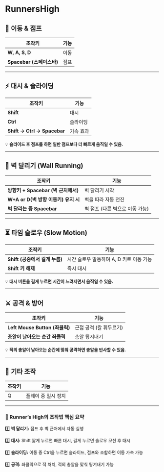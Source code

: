 # RunnersHigh
 
## **🚶 이동 & 점프**

| 조작키 | 기능 |
| --- | --- |
| **W, A, S, D** | 이동 |
| **Spacebar (스페이스바)** | 점프 |

---

## **⚡ 대시 & 슬라이딩**

| 조작키 | 기능 |
| --- | --- |
| **Shift** | 대시 |
| **Ctrl** | 슬라이딩 |
| **Shift → Ctrl → Spacebar** | 가속 효과 |

💡 **슬라이드 후 점프를 하면 일반 점프보다 더 빠르게 움직일 수 있음.**

---

## **🏃 벽 달리기 (Wall Running)**

| 조작키 | 기능 |
| --- | --- |
| **방향키 + Spacebar (벽 근처에서)** | 벽 달리기 시작 |
| **W+A or D(벽 방향 이동키) 유지 시** | 벽을 따라 자동 전진 |
| **벽 달리는 중 Spacebar** | 벽 점프 (다른 벽으로 이동 가능) |

---

## **⏳ 타임 슬로우 (Slow Motion)**

| 조작키 | 기능 |
| --- | --- |
| **Shift (공중에서 길게 누름)** | 시간 슬로우 발동하며 A, D 키로 이동 가능 |
| **Shift 키 해제** | 즉시 대시 |

💡 **대시 버튼을 길게 누르면 시간이 느려지면서 움직일 수 있음.**

---

## **⚔️ 공격 & 방어**

| 조작키 | 기능 |
| --- | --- |
| **Left Mouse Button (좌클릭)** | 근접 공격 (칼 휘두르기) |
| **총알이 날아오는 순간 좌클릭** | 총알 튕겨내기 |

💡 **적의 총알이 날아오는 순간에 맞춰 공격하면 총알을 반사할 수 있음.**

---

## **📌 기타 조작**

| 조작키 | 기능 |
| --- | --- |
| Q | 플레이 중 일시 정지 |

---

### **🚀 Runner’s High의 조작법 핵심 요약**

1️⃣ **벽 달리기:** 점프 후 벽 근처에서 자동 실행

2️⃣ **대시:** Shift 짧게 누르면 빠른 대시, 길게 누르면 슬로우 모션 후 대시

3️⃣ **슬라이딩:** 이동 중 Ctrl을 누르면 슬라이드, 점프와 조합하면 이동 가속 가능

4️⃣ **공격:** 좌클릭으로 적 처치, 적의 총알을 맞춰 튕겨내기 가능
